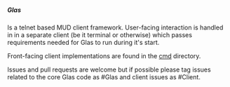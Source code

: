 ##### Glas

Is a telnet based MUD client framework. User-facing interaction is handled in
in a separate client (be it terminal or otherwise) which passes requirements
needed for Glas to run during it's start.

Front-facing client implementations are found in the [cmd](https://github.com/IngCr3at1on/glas/tree/master/cmd) directory.

Issues and pull requests are welcome but if possible please tag issues related
to the core Glas code as #Glas and client issues as #Client.
